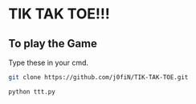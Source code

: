 # TIK TAK TOE!!!

## To play the Game
Type these in your cmd.
```Bash
git clone https://github.com/j0fiN/TIK-TAK-TOE.git

python ttt.py
```
